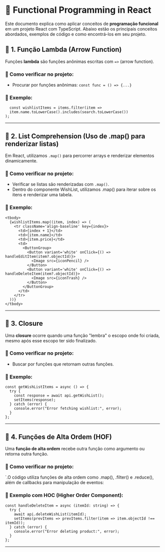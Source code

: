 # 📘 Functional Programming in React

Este documento explica como aplicar conceitos de **programação funcional** em um projeto React com TypeScript.
Abaixo estão os principais conceitos abordados, exemplos de código e como encontrá-los em seu projeto.

## 📌 1. Função Lambda (Arrow Function)
Funções **lambda** são funções anônimas escritas com `=>` (arrow function).

### 📍 Como verificar no projeto:
- Procurar por funções anônimas: `const func = () => {...}`

### 🔹 Exemplo:
```tsx
  const wishlistItems = items.filter(item => 
  item.name.toLowerCase().includes(search.toLowerCase())
);
```
---

## 📌 2. List Comprehension (Uso de .map() para renderizar listas)
Em React, utilizamos `.map()` para percorrer arrays e renderizar elementos dinamicamente.

### 📍 Como verificar no projeto:
- Verificar se listas são renderizadas com `.map()`.
- Dentro do componente WishList, utilizamos .map() para iterar sobre os itens e renderizar uma tabela.

### 🔹 Exemplo:
```tsx
<tbody>
  {wishlistItems.map((item, index) => (
    <tr className='align-baseline' key={index}>
      <td>{index + 1}</td>
      <td>{item.name}</td>
      <td>{item.price}</td>
      <td>
        <ButtonGroup>
          <Button variant='white' onClick={() => handleEditItem(item?.objectId)}>
            <Image src={iconPencil} />
          </Button>
          <Button variant='white' onClick={() => handleDeleteItem(item?.objectId)}>
            <Image src={iconTrash} />
          </Button>
        </ButtonGroup>
      </td>
    </tr>
  ))}
</tbody>

```
---

## 📌 3. Closure
Uma **closure** ocorre quando uma função "lembra" o escopo onde foi criada, mesmo após esse escopo ter sido finalizado.

### 📍 Como verificar no projeto:
- Buscar por funções que retornam outras funções.

### 🔹 Exemplo:
```tsx
const getWishListItems = async () => {
  try {
    const response = await api.getWishList();
    setItems(response);
  } catch (error) {
    console.error("Error fetching wishlist:", error);
  }
};
```
---

## 📌 4. Funções de Alta Ordem (HOF)
Uma **função de alta ordem** recebe outra função como argumento ou retorna outra função.

### 📍 Como verificar no projeto:
`.O código utiliza funções de alta ordem como .map(), .filter() e .reduce(), além de callbacks para manipulação de eventos:

### 🔹 Exemplo com HOC (Higher Order Component):
```tsx
const handleDeleteItem = async (itemId: string) => {
  try {
    await api.deleteWishList(itemId);
    setItems(prevItems => prevItems.filter(item => item.objectId !== itemId));
  } catch (error) {
    console.error("Error deleting product:", error);
  }
};

```
---





